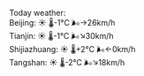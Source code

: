 Today weather:  
Beijing: ☀️   🌡️-1°C 🌬️→26km/h  
Tianjin: ☀️   🌡️-1°C 🌬️↘30km/h  
Shijiazhuang: ☀️   🌡️+2°C 🌬️←0km/h  
Tangshan: ☀️   🌡️-2°C 🌬️↘18km/h  
